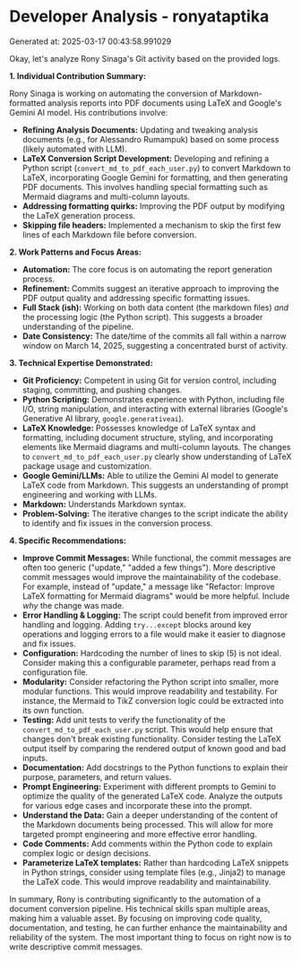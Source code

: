 # Developer Analysis - ronyataptika
Generated at: 2025-03-17 00:43:58.991029

Okay, let's analyze Rony Sinaga's Git activity based on the provided logs.

**1. Individual Contribution Summary:**

Rony Sinaga is working on automating the conversion of Markdown-formatted analysis reports into PDF documents using LaTeX and Google's Gemini AI model.  His contributions involve:

*   **Refining Analysis Documents:** Updating and tweaking analysis documents (e.g., for Alessandro Rumampuk) based on some process (likely automated with LLM).
*   **LaTeX Conversion Script Development:** Developing and refining a Python script (`convert_md_to_pdf_each_user.py`) to convert Markdown to LaTeX, incorporating Google Gemini for formatting, and then generating PDF documents. This involves handling special formatting such as Mermaid diagrams and multi-column layouts.
*   **Addressing formatting quirks:** Improving the PDF output by modifying the LaTeX generation process.
*   **Skipping file headers:**  Implemented a mechanism to skip the first few lines of each Markdown file before conversion.

**2. Work Patterns and Focus Areas:**

*   **Automation:**  The core focus is on automating the report generation process.
*   **Refinement:** Commits suggest an iterative approach to improving the PDF output quality and addressing specific formatting issues.
*   **Full Stack (ish):** Working on both data content (the markdown files) *and* the processing logic (the Python script). This suggests a broader understanding of the pipeline.
*   **Date Consistency:** The date/time of the commits all fall within a narrow window on March 14, 2025, suggesting a concentrated burst of activity.

**3. Technical Expertise Demonstrated:**

*   **Git Proficiency:** Competent in using Git for version control, including staging, committing, and pushing changes.
*   **Python Scripting:**  Demonstrates experience with Python, including file I/O, string manipulation, and interacting with external libraries (Google's Generative AI library, `google.generativeai`).
*   **LaTeX Knowledge:** Possesses knowledge of LaTeX syntax and formatting, including document structure, styling, and incorporating elements like Mermaid diagrams and multi-column layouts.  The changes to `convert_md_to_pdf_each_user.py` clearly show understanding of LaTeX package usage and customization.
*   **Google Gemini/LLMs:** Able to utilize the Gemini AI model to generate LaTeX code from Markdown.  This suggests an understanding of prompt engineering and working with LLMs.
*   **Markdown:** Understands Markdown syntax.
*   **Problem-Solving:**  The iterative changes to the script indicate the ability to identify and fix issues in the conversion process.

**4. Specific Recommendations:**

*   **Improve Commit Messages:**  While functional, the commit messages are often too generic ("update," "added a few things").  More descriptive commit messages would improve the maintainability of the codebase.  For example, instead of "update," a message like "Refactor: Improve LaTeX formatting for Mermaid diagrams" would be more helpful.  Include *why* the change was made.
*   **Error Handling & Logging:** The script could benefit from improved error handling and logging. Adding `try...except` blocks around key operations and logging errors to a file would make it easier to diagnose and fix issues.
*   **Configuration:** Hardcoding the number of lines to skip (5) is not ideal. Consider making this a configurable parameter, perhaps read from a configuration file.
*   **Modularity:**  Consider refactoring the Python script into smaller, more modular functions.  This would improve readability and testability.  For instance, the Mermaid to TikZ conversion logic could be extracted into its own function.
*   **Testing:** Add unit tests to verify the functionality of the `convert_md_to_pdf_each_user.py` script.  This would help ensure that changes don't break existing functionality. Consider testing the LaTeX output itself by comparing the rendered output of known good and bad inputs.
*   **Documentation:**  Add docstrings to the Python functions to explain their purpose, parameters, and return values.
*   **Prompt Engineering:** Experiment with different prompts to Gemini to optimize the quality of the generated LaTeX code. Analyze the outputs for various edge cases and incorporate these into the prompt.
*   **Understand the Data:** Gain a deeper understanding of the content of the Markdown documents being processed. This will allow for more targeted prompt engineering and more effective error handling.
*   **Code Comments:**  Add comments within the Python code to explain complex logic or design decisions.
*   **Parameterize LaTeX templates:** Rather than hardcoding LaTeX snippets in Python strings, consider using template files (e.g., Jinja2) to manage the LaTeX code. This would improve readability and maintainability.

In summary, Rony is contributing significantly to the automation of a document conversion pipeline. His technical skills span multiple areas, making him a valuable asset. By focusing on improving code quality, documentation, and testing, he can further enhance the maintainability and reliability of the system. The most important thing to focus on right now is to write descriptive commit messages.
